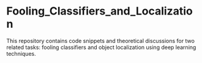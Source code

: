 # Fooling_Classifiers_and_Localization
This repository contains code snippets and theoretical discussions for two related tasks: fooling classifiers and object localization using deep learning techniques.
